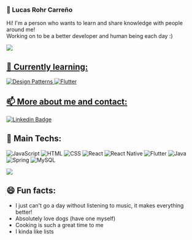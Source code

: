 ### :robot: Lucas Rohr Carreño

Hi! I'm a person who wants to learn and share knowledge with people around me!<br>
Working on to be a better developer and human being each day :)

<div>
  <a href="https://github.com/LucasRohr">
  <img src="https://github-readme-stats.vercel.app/api?username=LucasRohr&show_icons=true&theme=tokyonight&include_all_commits=true&count_private=true"/>
</div>

## 🌱 Currently learning:
![Design Patterns](https://img.shields.io/badge/-Design%20Patterns-FFDA44?style=for-the-badge&logo=textpattern&logoColor=black)
![Flutter](https://img.shields.io/badge/-Flutter-1389FD?style=for-the-badge&logo=Flutter&logoColor=white)

## 📫 More about me and contact:
[![Linkedin Badge](https://img.shields.io/badge/-LinkedIn-blue?style=for-the-badge&logo=logmein&logoColor=white&link=https://www.linkedin.com/in/lucas-carre%C3%B1o-a18204174/)](https://www.linkedin.com/in/lucas-carre%C3%B1o-a18204174/)

## 🔭 Main Techs:
![JavaScript](https://img.shields.io/badge/-Javascript-F7DF1E?style=for-the-badge&logo=JavaScript&logoColor=black)
![HTML](https://img.shields.io/badge/HTML5-E34F26?style=for-the-badge&logo=html5&logoColor=white) 
![CSS](https://img.shields.io/badge/CSS3-1572B6?style=for-the-badge&logo=css3&logoColor=white) 
![React](https://img.shields.io/badge/-React-61DAFB?style=for-the-badge&logo=React&logoColor=black)
![React Native](https://img.shields.io/badge/-React%20Native-61DAFB?style=for-the-badge&logo=React&logoColor=black)
![Flutter](https://img.shields.io/badge/-Flutter-1389FD?style=for-the-badge&logo=Flutter&logoColor=white)
![Java](https://img.shields.io/badge/-Java-f55742?style=for-the-badge&logo=openjdk&logoColor=white)
![Spring](https://img.shields.io/badge/-Spring-6DB33F?style=for-the-badge&logo=Spring&logoColor=white)
![MySQL](https://img.shields.io/badge/-MySQL-3f7dbf?style=for-the-badge&logo=MySQL&logoColor=white)

<img src="https://github-readme-stats.vercel.app/api/top-langs/?username=LucasRohr&theme=tokyonight&layout=compact"/>

## :smile: Fun facts:

- I just can't go a day without listening to music, it makes everything better!
- Absolutely love dogs (have one myself)
- Cooking is such a great time to me
- I kinda like lists
